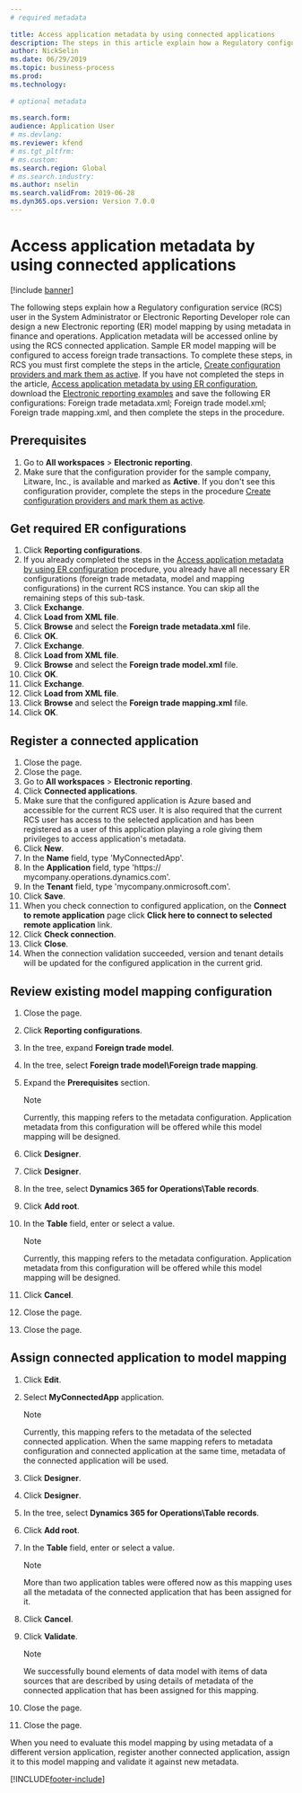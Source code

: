 ```yaml
--- 
# required metadata 
 
title: Access application metadata by using connected applications
description: The steps in this article explain how a Regulatory configuration service user can design a new Electronic reporting model mapping by using metadata.
author: NickSelin
ms.date: 06/29/2019
ms.topic: business-process 
ms.prod:  
ms.technology:  
 
# optional metadata 
 
ms.search.form: 
audience: Application User 
# ms.devlang:  
ms.reviewer: kfend
# ms.tgt_pltfrm:  
# ms.custom:  
ms.search.region: Global
# ms.search.industry: 
ms.author: nselin
ms.search.validFrom: 2019-06-28 
ms.dyn365.ops.version: Version 7.0.0 
---
```

# Access application metadata by using connected applications

[!include [banner](../../includes/banner.md)]

The following steps explain how a Regulatory configuration service (RCS) user in the System Administrator or Electronic Reporting Developer role can design a new Electronic reporting (ER) model mapping by using metadata in finance and operations. Application metadata will be accessed online by using the RCS connected application. Sample ER model mapping will be configured to access foreign trade transactions. To complete these steps, in RCS you must first complete the steps in the article, [Create configuration providers and mark them as active](er-configuration-provider-mark-it-active-2016-11.md). If you have not completed the steps in the article, [Access application metadata by using ER configuration](access-application-metadata-er-configuration.md), download the [Electronic reporting examples](https://download.microsoft.com/download/0/4/e/04e13839-e423-442b-a6c2-dd35b1045c2d/Dynamics%20365%20for%20Finance%20and%20Operations%208.1%20Electronic%20reporting%20task%20guides.zip) and save the following ER configurations: Foreign trade metadata.xml; Foreign trade model.xml; Foreign trade mapping.xml, and then complete the steps in the procedure.

## Prerequisites
1. Go to **All workspaces** > **Electronic reporting**. 
2. Make sure that the configuration provider for the sample company, Litware, Inc., is available and marked as **Active**. If you don't see this configuration provider, complete the steps in the procedure [Create configuration providers and mark them as active](er-configuration-provider-mark-it-active-2016-11.md). 

## Get required ER configurations
1. Click **Reporting configurations**. 
2. If you already completed the steps in the [Access application metadata by using ER configuration](access-application-metadata-er-configuration.md) procedure, you already have all necessary ER configurations (foreign trade metadata, model and mapping configurations) in the current RCS instance. You can skip all the remaining steps of this sub-task. 
3. Click **Exchange**. 
4. Click **Load from XML file**. 
5. Click **Browse** and select the **Foreign trade metadata.xml** file. 
6. Click **OK**. 
7. Click **Exchange**. 
8. Click **Load from XML file**. 
9. Click **Browse** and select the **Foreign trade model.xml** file. 
10. Click **OK**. 
11. Click **Exchange**. 
12. Click **Load from XML file**. 
13. Click **Browse** and select the **Foreign trade mapping.xml** file. 
14. Click **OK**. 

## Register a connected application
1. Close the page. 
2. Close the page. 
3. Go to **All workspaces** > **Electronic reporting**. 
4. Click **Connected applications**. 
5. Make sure that the configured application is Azure based and accessible for the current RCS user. It is also required that the current RCS user has access to the selected application and has been registered as a user of this application playing a role giving them privileges to access application's metadata. 
6. Click **New**. 
7. In the **Name** field, type 'MyConnectedApp'. 
8. In the **Application** field, type 'https:// mycompany.operations.dynamics.com'. 
9. In the **Tenant** field, type 'mycompany.onmicrosoft.com'. 
10. Click **Save**. 
11. When you check connection to configured application, on the **Connect to remote application** page click **Click here to connect to selected remote application** link. 
12. Click **Check connection**. 
13. Click **Close**. 
14. When the connection validation succeeded, version and tenant details will be updated for the configured application in the current grid. 

## Review existing model mapping configuration
1. Close the page. 
2. Click **Reporting configurations**. 
3. In the tree, expand **Foreign trade model**. 
4. In the tree, select **Foreign trade model\Foreign trade mapping**. 
5. Expand the **Prerequisites** section. 

    > [!NOTE]
    > Currently, this mapping refers to the metadata configuration. Application metadata from this configuration will be offered while this model mapping will be designed. 

6. Click **Designer**. 
7. Click **Designer**. 
8. In the tree, select **Dynamics 365 for Operations\Table records**. 
9. Click **Add root**. 
10. In the **Table** field, enter or select a value. 

    > [!NOTE]
    > Currently, this mapping refers to the metadata configuration. Application metadata from this configuration will be offered while this model mapping will be designed. 

11. Click **Cancel**. 
12. Close the page. 
13. Close the page. 

## Assign connected application to model mapping 
1. Click **Edit**. 
2. Select **MyConnectedApp** application. 

    > [!NOTE]
    > Currently, this mapping refers to the metadata of the selected connected application. When the same mapping refers to metadata configuration and connected application at the same time, metadata of the connected application will be used. 

3. Click **Designer**. 
4. Click **Designer**. 
5. In the tree, select **Dynamics 365 for Operations\Table records**. 
6. Click **Add root**. 
7. In the **Table** field, enter or select a value. 

    > [!NOTE]
    > More than two application tables were offered now as this mapping uses all the metadata of the connected application that has been assigned for it. 

8. Click **Cancel**. 
9. Click **Validate**. 

    > [!NOTE]
    > We successfully bound elements of data model with items of data sources that are described by using details of metadata of the connected application that has been assigned for this mapping. 

10. Close the page. 
11. Close the page. 

When you need to evaluate this model mapping by using metadata of a different version application, register another connected application, assign it to this model mapping and validate it against new metadata.


[!INCLUDE[footer-include](../../../../includes/footer-banner.md)]

